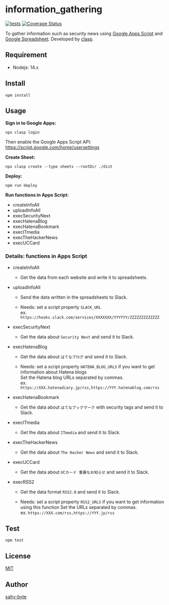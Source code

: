 # information_gathering

[![tests](https://github.com/salty-byte/information_gathering/workflows/tests/badge.svg)](https://github.com/salty-byte/information_gathering/actions?workflow=tests)
[![Coverage Status](https://coveralls.io/repos/github/salty-byte/information_gathering/badge.svg?branch=main)](https://coveralls.io/github/salty-byte/information_gathering?branch=main)

To gather information such as security news using [Google Apps Script](https://developers.google.com/apps-script/) and [Google Spreadsheet](https://developers.google.com/apps-script/reference/spreadsheet).
Developed by [clasp](https://github.com/google/clasp).

## Requirement

- Nodejs: 14.x

## Install

```shell
npm install
```

## Usage

**Sign in to Google Apps:**

```shell
npx clasp login
```

Then enable the Google Apps Script API: https://script.google.com/home/usersettings

**Create Sheet:**

```shell
npx clasp create --type sheets --rootDir ./dist
```

**Deploy:**

```shell
npm run deploy
```

**Run functions in Apps Script:**

- createInfoAll
- uploadInfoAll
- execSecurityNext
- execHatenaBlog
- execHatenaBookmark
- execITmedia
- execTheHackerNews
- execUCCard

### Details: functions in Apps Script

- createInfoAll

  - Get the data from each website and write it to spreadsheets.

- uploadInfoAll

  - Send the data written in the spreadsheets to Slack.

  - Needs: set a script property `SLACK_URL`  
    ex. `https://hooks.slack.com/services/XXXXXXX/YYYYYY/ZZZZZZZZZZZZZ`

- execSecurityNext

  - Get the data about `Security Next` and send it to Slack.

- execHatenaBlog

  - Get the data about `はてなブログ` and send it to Slack.

  - Needs: set a script property `HATENA_BLOG_URLS` if you want to get information about Hatena blogs  
    Set the Hatena blog URLs separated by commas.  
    ex. `https://XXX.hatenadiary.jp/rss,https://YYY.hatenablog.com/rss`

- execHatenaBookmark

  - Get the data about `はてなブックマーク` with security tags and send it to Slack.

- execITmedia

  - Get the data about `ITmedia` and send it to Slack.

- execTheHackerNews

  - Get the data about `The Hacker News` and send it to Slack.

- execUCCard

  - Get the data about `UCカード 重要なお知らせ` and send it to Slack.

- execRSS2

  - Get the data format `RSS2.0` and send it to Slack.

  - Needs: set a script property `RSS2_URLS` if you want to get information using this function
    Set the URLs separated by commas.  
    ex. `https://XXX.com/rss,https://YYY.jp/rss`

## Test

```shell
npm test
```

## License

[MIT](https://github.com/salty-byte/information_gathering/blob/development/LICENSE)

## Author

[salty-byte](https://github.com/salty-byte)
